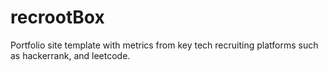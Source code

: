 # recrootBox
Portfolio site template with metrics from key tech recruiting platforms such as hackerrank, and leetcode.

